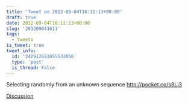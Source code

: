 ```yaml
---
title: 'Tweet on 2012-09-04T16:11:13+00:00'
draft: true
date: 2012-09-04T16:11:13+00:00
slug: '201209041611'
tags:
  - tweets
is_tweet: true
tweet_info:
  id: '242912693055533056'
  type: 'post'
  is_thread: False
---
```




Selecting randomly from an unknown sequence <http://pocket.co/s8Li3>

[Discussion](https://x.com/sytelus/status/242912693055533056)
